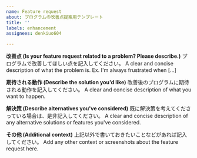 ```yaml
---
name: Feature request
about: プログラムの改善点提案用テンプレート
title: ''
labels: enhancement
assignees: denkiuo604

---
```


**改善点 (Is your feature request related to a problem? Please describe.)**
プログラムで改善してほしい点を記入してください。
A clear and concise description of what the problem is. Ex. I'm always frustrated when [...]

**期待される動作 (Describe the solution you'd like)**
改善後のプログラムに期待される動作を記入してください。
A clear and concise description of what you want to happen.

**解決策 (Describe alternatives you've considered)**
既に解決策を考えてくださっている場合は、是非記入してください。
A clear and concise description of any alternative solutions or features you've considered.

**その他 (Additional context)**
上記以外で書いておきたいことなどがあれば記入してください。
Add any other context or screenshots about the feature request here.
